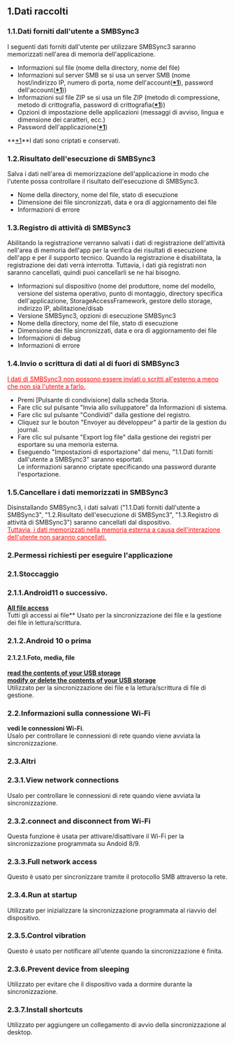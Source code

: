 ## 1.Dati raccolti  
### 1.1.Dati forniti dall'utente a SMBSync3  

I seguenti dati forniti dall'utente per utilizzare SMBSync3 saranno memorizzati nell'area di memoria dell'applicazione.  

- Informazioni sul file (nome della directory, nome del file)  
- Informazioni sul server SMB se si usa un server SMB (nome host/indirizzo IP, numero di porta, nome dell'account(**<u>\*1</u>**), password dell'account(**<u>\*1</u>**))  
- Informazioni sul file ZIP se si usa un file ZIP (metodo di compressione, metodo di crittografia, password di crittografia(**<u>\*1</u>**))  
- Opzioni di impostazione delle applicazioni (messaggi di avviso, lingua e dimensione dei caratteri, ecc.)  
- Password dell'applicazione(**<u>\*1</u>**)  

**<u>\*1</u>**I dati sono criptati e conservati.  

### 1.2.Risultato dell'esecuzione di SMBSync3  

Salva i dati nell'area di memorizzazione dell'applicazione in modo che l'utente possa controllare il risultato dell'esecuzione di SMBSync3.  

- Nome della directory, nome del file, stato di esecuzione  
- Dimensione dei file sincronizzati, data e ora di aggiornamento dei file  
- Informazioni di errore  

### 1.3.Registro di attività di SMBSync3  

Abilitando la registrazione verranno salvati i dati di registrazione dell'attività nell'area di memoria dell'app per la verifica dei risultati di esecuzione dell'app e per il supporto tecnico. Quando la registrazione è disabilitata, la registrazione dei dati verrà interrotta. Tuttavia, i dati già registrati non saranno cancellati, quindi puoi cancellarli se ne hai bisogno.  

- Informazioni sul dispositivo (nome del produttore, nome del modello, versione del sistema operativo, punto di montaggio, directory specifica dell'applicazione, StorageAccessFramework, gestore dello storage, indirizzo IP, abilitazione/disab  
- Versione SMBSync3, opzioni di esecuzione SMBSync3  
- Nome della directory, nome del file, stato di esecuzione  
- Dimensione dei file sincronizzati, data e ora di aggiornamento dei file  
- Informazioni di debug  
- Informazioni di errore  

### 1.4.Invio o scrittura di dati al di fuori di SMBSync3  

<span style="color: red;"><u>I dati di SMBSync3 non possono essere inviati o scritti all'esterno a meno che non sia l'utente a farlo.</u></span>  

- Premi [Pulsante di condivisione] dalla scheda Storia.  
- Fare clic sul pulsante "Invia allo sviluppatore" da Informazioni di sistema.  
- Fare clic sul pulsante "Condividi" dalla gestione del registro.  
- Cliquez sur le bouton "Envoyer au développeur" à partir de la gestion du journal.  
- Fare clic sul pulsante "Export log file" dalla gestione dei registri per esportare su una memoria esterna.  
- Eseguendo "Impostazioni di esportazione" dal menu, "1.1.Dati forniti dall'utente a SMBSync3" saranno esportati.  
Le informazioni saranno criptate specificando una password durante l'esportazione.  

### 1.5.Cancellare i dati memorizzati in SMBSync3  

Disinstallando SMBSync3, i dati salvati ("1.1.Dati forniti dall'utente a SMBSync3", "1.2.Risultato dell'esecuzione di SMBSync3", "1.3.Registro di attività di SMBSync3") saranno cancellati dal dispositivo.  
<span style="color: red;"><u>Tuttavia, i dati memorizzati nella memoria esterna a causa dell'interazione dell'utente non saranno cancellati.</u></span>  

### 2.Permessi richiesti per eseguire l'applicazione  

### 2.1.Stoccaggio  

### 2.1.1.Android11 o successivo.  
**<u>All file access</u>**  
Tutti gli accessi ai file** Usato per la sincronizzazione dei file e la gestione dei file in lettura/scrittura.  

### 2.1.2.Android 10 o prima  

#### 2.1.2.1.Foto, media, file  
**<u>read the contents of your USB storage</u>**  
**<u>modify or delete the contents of your USB storage</u>**  
Utilizzato per la sincronizzazione dei file e la lettura/scrittura di file di gestione.  

### 2.2.Informazioni sulla connessione Wi-Fi  
**vedi le connessioni Wi-Fi**.  
Usalo per controllare le connessioni di rete quando viene avviata la sincronizzazione.  

### 2.3.Altri  
### 2.3.1.View network connections  
Usalo per controllare le connessioni di rete quando viene avviata la sincronizzazione.  
### 2.3.2.connect and disconnect from Wi-Fi  
Questa funzione è usata per attivare/disattivare il Wi-Fi per la sincronizzazione programmata su Andoid 8/9.  
### 2.3.3.Full network access  
Questo è usato per sincronizzare tramite il protocollo SMB attraverso la rete.  
### 2.3.4.Run at startup  
Utilizzato per inizializzare la sincronizzazione programmata al riavvio del dispositivo.  
### 2.3.5.Control vibration  
Questo è usato per notificare all'utente quando la sincronizzazione è finita.  
### 2.3.6.Prevent device from sleeping  
Utilizzato per evitare che il dispositivo vada a dormire durante la sincronizzazione.  
### 2.3.7.Install shortcuts  
Utilizzato per aggiungere un collegamento di avvio della sincronizzazione al desktop.  
